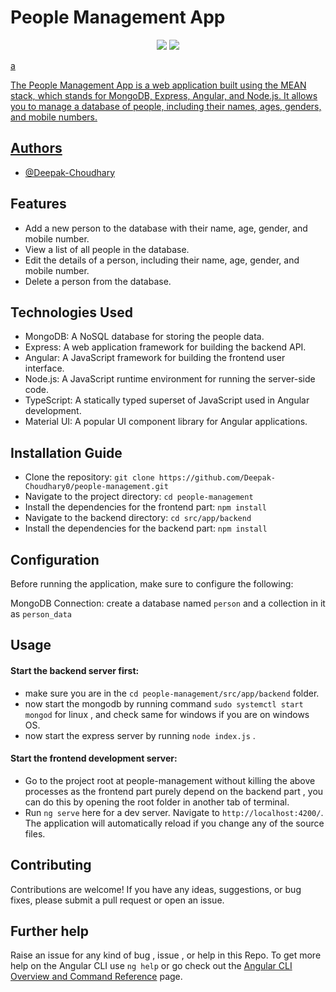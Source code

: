 # People Management App

<p align="center">
<a href="https://twitter.com/c72124925" alt="Twitter Follow">
<img src="https://img.shields.io/twitter/follow/c72124925.svg?label=Follow+Deepak&style=social" /></a>
<a href="https://www.linkedin.com/in/deepakchoudhary2003/">
<img src="https://img.shields.io/badge/LinkedIn-0077B5?style=for-the-badge&logo=linkedin&logoColor=white"></p>a
</p>
The People Management App is a web application built using the MEAN stack, which stands for MongoDB, Express, Angular, and Node.js. It allows you to manage a database of people, including their names, ages, genders, and mobile numbers.

## Authors

- [@Deepak-Choudhary](https://github.com/Deepak-Choudhary0/)
  
## Features
- Add a new person to the database with their name, age, gender, and mobile number.
- View a list of all people in the database.
- Edit the details of a person, including their name, age, gender, and mobile number.
- Delete a person from the database.

## Technologies Used
- MongoDB: A NoSQL database for storing the people data.
- Express: A web application framework for building the backend API.
- Angular: A JavaScript framework for building the frontend user interface.
- Node.js: A JavaScript runtime environment for running the server-side code.
- TypeScript: A statically typed superset of JavaScript used in Angular development.
- Material UI: A popular UI component library for Angular applications.

## Installation Guide

- Clone the repository: `git clone https://github.com/Deepak-Choudhary0/people-management.git`
- Navigate to the project directory: `cd people-management`
- Install the dependencies for the frontend part: `npm install`
- Navigate to the backend directory: `cd src/app/backend`
- Install the dependencies for the backend part: `npm install`

## Configuration
Before running the application, make sure to configure the following:

MongoDB Connection: create a database named `person` and a collection in it as `person_data`

## Usage

#### Start the backend server first: 
- make sure you are in the `cd people-management/src/app/backend` folder.
- now start the mongodb by running command `sudo systemctl start mongod` for linux , and check same for windows if you are on windows OS.
- now start the express server by running `node index.js` .
  
#### Start the frontend development server:
- Go to the project root at people-management without killing the above processes as the frontend part purely depend on the backend part , you can do this by opening the root folder in another tab of terminal.
- Run `ng serve` here for a dev server. Navigate to `http://localhost:4200/`. The application will automatically reload if you change any of the source files.

## Contributing
Contributions are welcome! If you have any ideas, suggestions, or bug fixes, please submit a pull request or open an issue.

## Further help
Raise an issue for any kind of bug , issue , or help in this Repo.
To get more help on the Angular CLI use `ng help` or go check out the [Angular CLI Overview and Command Reference](https://angular.io/cli) page.
